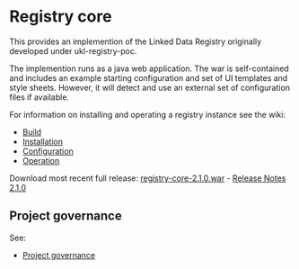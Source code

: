 # Registry core

This provides an implemention of the Linked Data Registry originally developed under ukl-registry-poc.

The implemention runs as a java web application. The war is self-contained and includes an example starting configuration and set of UI templates and style sheets. However, it will detect and use an external set of configuration files if available.

For information on installing and operating a registry instance see the wiki:
   * [Build](https://github.com/UKGovLD/registry-core/wiki/Build)
   * [Installation](https://github.com/UKGovLD/registry-core/wiki/Installation)
   * [Configuration](https://github.com/UKGovLD/registry-core/wiki/Configuration)
   * [Operation](https://github.com/UKGovLD/registry-core/wiki/Operation)
 
Download most recent full release: [registry-core-2.1.0.war](https://s3-eu-west-1.amazonaws.com/ukgovld/release/com/github/ukgovld/registry-core/2.1.0/registry-core-2.1.0.war) - 
[Release Notes 2.1.0](https://github.com/UKGovLD/registry-core/wiki/Release-2.1.0)

## Project governance

See:
   * [Project governance](https://github.com/der/ukl-registry-poc/wiki/Project-Governance)
